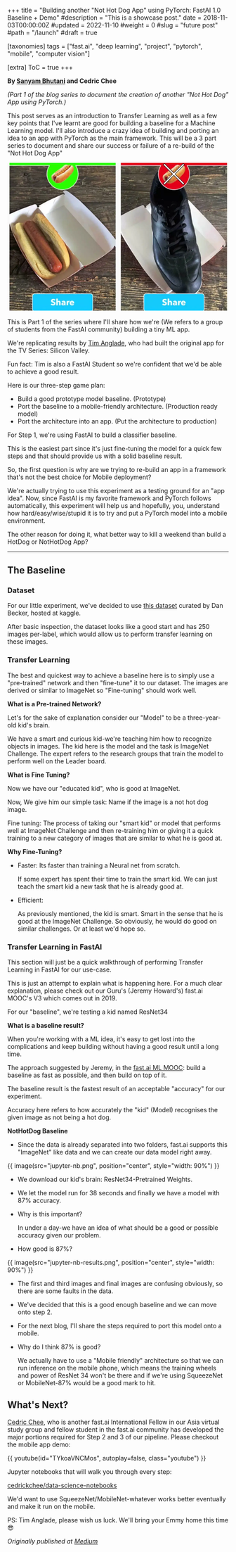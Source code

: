 +++
title = "Building another \"Not Hot Dog App\" using PyTorch: FastAI 1.0 Baseline + Demo"
#description = "This is a showcase post."
date = 2018-11-03T00:00:00Z
#updated = 2022-11-10
#weight = 0
#slug = "future post"
#path = "/launch"
#draft = true

[taxonomies]
tags = ["fast.ai", "deep learning", "project", "pytorch", "mobile", "computer vision"]

[extra]
ToC = true
+++

**By [Sanyam Bhutani](https://twitter.com/bhutanisanyam1) and Cedric Chee**


_(Part 1 of the blog series to document the creation of another "Not Hot Dog" App using PyTorch.)_

This post serves as an introduction to Transfer Learning as well as a few key points that I've learnt are good for building a baseline for a Machine Learning model. I'll also introduce a crazy idea of building and porting an idea to an app with PyTorch as the main framework. This will be a 3 part series to document and share our success or failure of a re-build of the "Not Hot Dog App"

![Not Hot Dog mobile app](not-hot-dog-app.png)

This is Part 1 of the series where I'll share how we're (We refers to a group of students from the FastAI community) building a tiny ML app.

We're replicating results by [Tim Anglade](https://medium.com/u/9e65cb0685de), who had built the original app for the TV Series: Silicon Valley.

Fun fact: Tim is also a FastAI Student so we're confident that we'd be able to achieve a good result.

Here is our three-step game plan:

- Build a good prototype model baseline. (Prototype)
- Port the baseline to a mobile-friendly architecture. (Production ready model)
- Port the architecture into an app. (Put the architecture to production)

For Step 1, we're using FastAI to build a classifier baseline.

This is the easiest part since it's just fine-tuning the model for a quick few steps and that should provide us with a solid baseline result.

So, the first question is why are we trying to re-build an app in a framework that's not the best choice for Mobile deployment?

We're actually trying to use this experiment as a testing ground for an "app idea". Now, since FastAI is my favorite framework and PyTorch follows automatically, this experiment will help us and hopefully, you, understand how hard/easy/wise/stupid it is to try and put a PyTorch model into a mobile environment.

The other reason for doing it, what better way to kill a weekend than build a HotDog or NotHotDog App?

---

## The Baseline

### Dataset

For our little experiment, we've decided to use [this dataset](https://www.kaggle.com/dansbecker/hot-dog-not-hot-dog/home) curated by Dan Becker, hosted at kaggle.

After basic inspection, the dataset looks like a good start and has 250 images per-label, which would allow us to perform transfer learning on these images.

### Transfer Learning

The best and quickest way to achieve a baseline here is to simply use a "pre-trained" network and then "fine-tune" it to our dataset. The images are derived or similar to ImageNet so "Fine-tuning" should work well.

**What is a Pre-trained Network?**

Let's for the sake of explanation consider our "Model" to be a three-year-old kid's brain.

We have a smart and curious kid-we're teaching him how to recognize objects in images. The kid here is the model and the task is ImageNet Challenge. The expert refers to the research groups that train the model to perform well on the Leader board.

**What is Fine Tuning?**

Now we have our "educated kid", who is good at ImageNet.

Now, We give him our simple task: Name if the image is a not hot dog image.

Fine tuning: The process of taking our "smart kid" or model that performs well at ImageNet Challenge and then re-training him or giving it a quick training to a new category of images that are similar to what he is good at.

**Why Fine-Tuning?**

- Faster: Its faster than training a Neural net from scratch.
    
    If some expert has spent their time to train the smart kid. We can just teach the smart kid a new task that he is already good at.
- Efficient:

    As previously mentioned, the kid is smart. Smart in the sense that he is good at the ImageNet Challenge. So obviously, he would do good on similar challenges. Or at least we'd hope so.

### Transfer Learning in FastAI

This section will just be a quick walkthrough of performing Transfer Learning in FastAI for our use-case.

This is just an attempt to explain what is happening here. For a much clear explanation, please check out our Guru's (Jeremy Howard's) fast.ai MOOC's V3 which comes out in 2019.

For our "baseline", we're testing a kid named ResNet34

**What is a baseline result?**

When you're working with a ML idea, it's easy to get lost into the complications and keep building without having a good result until a long time.

The approach suggested by Jeremy, in the [fast.ai ML MOOC](https://course.fast.ai/ml.html): build a baseline as fast as possible, and then build on top of it.

The baseline result is the fastest result of an acceptable "accuracy" for our experiment.

Accuracy here refers to how accurately the "kid" (Model) recognises the given image as not being a hot dog.

**NotHotDog Baseline**

- Since the data is already separated into two folders, fast.ai supports this "ImageNet" like data and we can create our data model right away.

{{ image(src="jupyter-nb.png",
         position="center",
         style="width: 90%") }}

- We download our kid's brain: ResNet34-Pretrained Weights.
- We let the model run for 38 seconds and finally we have a model with 87% accuracy.
- Why is this important?

    In under a day-we have an idea of what should be a good or possible accuracy given our problem.
- How good is 87%?

{{ image(src="jupyter-nb-results.png",
         position="center",
         style="width: 90%") }}

- The first and third images and final images are confusing obviously, so there are some faults in the data.
- We've decided that this is a good enough baseline and we can move onto step 2.
- For the next blog, I'll share the steps required to port this model onto a mobile.
- Why do I think 87% is good?

    We actually have to use a "Mobile friendly" architecture so that we can run inference on the mobile phone, which means the training wheels and power of ResNet 34 won't be there and if we're using SqueezeNet or MobileNet-87% would be a good mark to hit.

## What's Next?

[Cedric Chee](https://medium.com/u/979552fb320d), who is another fast.ai International Fellow in our Asia virtual study group and fellow student in the fast.ai community has developed the major portions required for Step 2 and 3 of our pipeline. Please checkout the mobile app demo:

{{ youtube(id="TYkoaVNCMos", autoplay=false, class="youtube") }}

Jupyter notebooks that will walk you through every step:

[cedrickchee/data-science-notebooks](https://github.com/cedrickchee/data-science-notebooks/blob/master/notebooks/deep_learning/fastai_mobile/README.md)

We'd want to use SqueezeNet/MobileNet-whatever works better eventually and make it run on the mobile.

PS: Tim Anglade, please wish us luck. We'll bring your Emmy home this time 😎

_Originally published at [Medium](https://medium.com/@init_27/anothernothotdog-280ee5b86fb3)_
